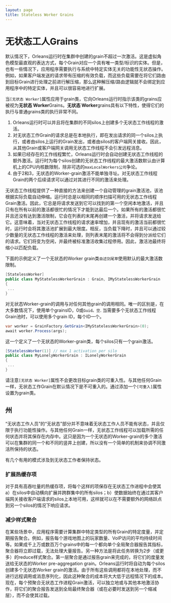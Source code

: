 ```yaml
---
layout: page
title: Stateless Worker Grains
---
```


# 无状态工人Grains

默认情况下，Orleans运行时在集群中创建的grain不超过一次激活。这是虚拟角色模型最直观的表达方式，每个Grain对应一个具有唯一类型/标识的实体。但是，也有一些情况下，应用程序需要执行与系统中特定实体无关的功能性无状态操作。例如，如果客户端发送的请求带有压缩的有效负载，而这些负载需要在将它们路由到目标Grain进行处理之前进行解压缩，那么这种解压缩/路由逻辑就不会绑定到应用程序中的特定实体，并且可以很容易地进行扩展。

当`[无状态 Worker]`属性应用于grain类，它向Orleans运行时指示该类的grains应被视为**无状态 Worker**Grains。**无状态 Worker**grains具有以下特性，使得它们的执行与普通grains类的执行非常不同。

1.  Orleans运行时可以并且将在集群的不同silos上创建多个无状态工作线程的激活。
2.  对无状态工作Grain的请求总是在本地执行，即在发出请求的同一个silos上执行，或者由silos上运行的Grain发出，或者由silos的客户端网关接收。因此，从其他Grain或客户端网关调用无状态工作线程不会引发远程消息。
3.  如果已经存在的工作线程繁忙，Orleans运行时会自动创建无状态工作线程的额外激活。运行时为每个silos创建的无状态工作线程的最大激活数默认由计算机上的CPU内核数限制，除非可选的`maxLocalWorkers公司`争论。
4.  由于2和3，无状态的Worker-grain激活不能单独寻址。对无状态工作线程Grain的两个后续请求可以通过对其进行不同的激活来处理。

无状态工作线程提供了一种直接的方法来创建一个自动管理的grain激活池，该池根据实际负载自动伸缩。运行时总是以相同的顺序扫描可用的无状态工作线程Grain激活。因此，它总是将请求发送到它可以找到的第一个空闲本地激活，并且只有在所有以前的激活都很忙的情况下才能到达最后一个。如果所有的激活都很忙并且还没有达到激活限制，它会在列表的末尾再创建一个激活，并将请求发送给它。这意味着，当对无状态工作线程的请求速率增加，并且现有的激活当前都很忙时，运行时会将其激活池扩展到最大限度。相反，当负载下降时，并且可以通过较少数量的无状态工作线程的激活来处理，则列表末尾的激活将不会得到分派给它们的请求。它们将变为空闲，并最终被标准激活收集过程停用。因此，激活池最终将缩小以匹配负载。

下面的示例定义了一个无状态的Worker grain类`自述剑尾草`使用默认的最大激活数限制。

```csharp
[StatelessWorker]
public class MyStatelessWorkerGrain : Grain, IMyStatelessWorkerGrain
{
 ...
}
```

对无状态Worker-grain的调用与对任何其他grain的调用相同。唯一的区别是，在大多数情况下，使用单个grainsID，0或`Guid。空`. 当需要多个无状态工作线程Grain池时，可以使用多个grain ID，每个ID一个。

```csharp
var worker = GrainFactory.GetGrain<IMyStatelessWorkerGrain>(0);
await worker.Process(args);
```

这一个定义了一个无状态的Worker-grain类，每个silos只有一个grain激活。

```csharp
[StatelessWorker(1)] // max 1 activation per silo
public class MyLonelyWorkerGrain : ILonelyWorkerGrain
{
 ...
}
```

请注意`[无状态 Worker]`属性不会更改目标grain类的可重入性。与其他任何Grain一样，无状态工作Grain在默认情况下是不可重入的。通过添加一个`[可重入]`属性设置为grain类。

## 州

“无状态工作人员”的“无状态”部分并不意味着无状态工作人员不能有状态，并且仅限于执行功能性操作。与其他任何Grain一样，无状态工作线程可以加载所需的任何状态并将其保存在内存中。这只是因为一个无状态的Worker-grain的多个激活可以在集群的同一个和不同的竖井上创建，所以没有一个简单的机制来协调不同激活所保持的状态。

有几个有用的模式涉及到无状态工作者保持状态。

### 扩展热缓存项

对于具有高吞吐量的热缓存项，将每个这样的项保存在无状态工作进程中会使其a）在silos中自动横向扩展并跨群集中的所有silos；b）使数据始终在通过其客户端网关接收客户端请求的silos上本地可用，这样就可以在不需要额外的网络跃点到另一个silos的情况下响应请求。

### 减少样式聚合

在某些场景中，应用程序需要计算集群中特定类型的所有Grain的特定度量，并定期报告聚合。例如，报告每个游戏地图上的玩家数量、VoIP访问的平均持续时间等。如果成千上万或数百万个grains中的每一个都向单个全局聚合器报告其指标，聚合器将立即过载，无法处理大量报告。另一种方法是将此任务转换为2步（或更多）的reduce样式聚合。第一层聚合是通过报告grain来完成的，将它们的度量发送给无状态的Worker pre-aggregation grain。Orleans运行时将自动为每个silos创建多个无状态Worker grain的激活。由于所有这些调用都将在本地处理，而不进行远程调用或消息序列化，因此这种聚合的成本将大大低于远程情况下的成本。现在，每个预聚合无状态工作进程Grain激活，可以独立地或与其他本地激活协作，将它们的聚合报告发送到全局最终聚合器（或在必要时发送到另一个缩减层），而不会使其过载。
